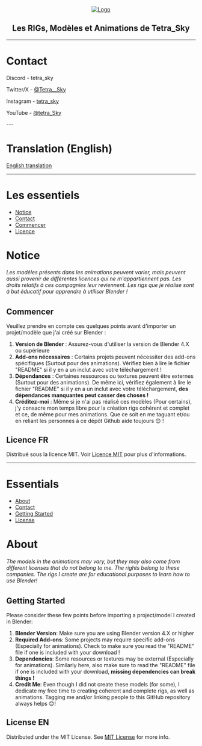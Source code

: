 <div align="center">
  <a href="https://github.com/ShaanCoding/ReadME-Generator">
    <img src="https://repository-images.githubusercontent.com/811078411/4b2c89d6-a09a-47f5-bf84-4320e9830756" alt="Logo">
  </a>
  <h2 align="center">Les RIGs, Modèles et Animations de Tetra_Sky</h2>
</div>

---

# Contact

Discord - tetra_sky

Twitter/X - [@Tetra__Sky](https://twitter.com/Tetra__Sky)

Instagram - [tetra_sky](https://www.instagram.com/tetra__sky/)

YouTube - [@tetra_Sky](https://www.youtube.com/@tetra_sky)
</div>
---

# Translation (English)

[English translation](#essentials)

---

# Les essentiels

- [Notice](#notice)
- [Contact](#me-contacter)
- [Commencer](#commencer)
- [Licence](#license-fr)

# Notice

###### Les modèles présents dans les animations peuvent varier, mais peuvent aussi provenir de différentes licences qui ne m'appartiennent pas. Les droits relatifs à ces compagnies leur reviennent. Les rigs que je réalise sont à but éducatif pour apprendre à utiliser Blender !

## Commencer

Veuillez prendre en compte ces quelques points avant d'importer un projet/modèle que j'ai créé sur Blender :

1. **Version de Blender** : Assurez-vous d'utiliser la version de Blender 4.X ou supérieure
2. **Add-ons nécessaires** : Certains projets peuvent nécessiter des add-ons spécifiques (Surtout pour des animations). Vérifiez bien à lire le fichier "README" si il y en a un inclut avec votre téléchargement !
3. **Dépendances** : Certaines ressources ou textures peuvent être externes (Surtout pour des animations). De même ici, vérifiez également à lire le fichier "README" si il y en a un inclut avec votre téléchargement, **des dépendances manquantes peut casser des choses !**
4. **Créditez-moi** : Même si je n'ai pas réalisé ces modèles (Pour certains), j'y consacre mon temps libre pour la création rigs cohérent et complet et ce, de même pour mes animations. Que ce soit en me taguant et/ou en reliant les personnes à ce dépôt Github aide toujours 😊 !

## Licence FR

Distribué sous la licence MIT. Voir [Licence MIT](https://opensource.org/licenses/MIT) pour plus d'informations.

---

# Essentials

- [About](#about)
- [Contact](#contact-me)
- [Getting Started](#getting-started)
- [License](#license-Een)

# About

###### The models in the animations may vary, but they may also come from different licenses that do not belong to me. The rights belong to these companies. The rigs I create are for educational purposes to learn how to use Blender!

## Getting Started

Please consider these few points before importing a project/model I created in Blender:

1. **Blender Version**: Make sure you are using Blender version 4.X or higher
2. **Required Add-ons**: Some projects may require specific add-ons (Especially for animations). Check to make sure you read the "README" file if one is included with your download !
3. **Dependencies**: Some resources or textures may be external (Especially for animations). Similarly here, also make sure to read the "README" file if one is included with your download, **missing dependencies can break things !**
4. **Credit Me**: Even though I did not create these models (for some), I dedicate my free time to creating coherent and complete rigs, as well as animations. Tagging me and/or linking people to this GitHub repository always helps 😊!

## License EN

Distributed under the MIT License. See [MIT License](https://opensource.org/licenses/MIT) for more info.
